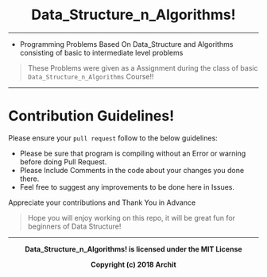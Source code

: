 <h1 align="center">
  <br>
      Data_Structure_n_Algorithms!
  <br>
</h1>

------

* Programming Problems Based On Data_Structure and Algorithms consisting of basic to intermediate level problems

> These Problems were given as a Assignment during the class of basic `Data_Structure_n_Algorithms` Course!!

------

# Contribution Guidelines!

Please ensure your `pull request` follow to the below guidelines:

- Please be sure that program is compiling without an Error or warning before doing Pull Request.
- Please Include Comments in the code about your changes you done there.
- Feel free to suggest any improvements to be done here in Issues. 
 
Appreciate your contributions and Thank You in Advance


> Hope you will enjoy working on this repo, it will be great fun for beginners of Data Structure!

----
<p align="center">
<b>
Data_Structure_n_Algorithms! is licensed under the MIT License
</b>
</p>
<p align="center">
<b>Copyright (c) 2018 Archit</b>
</p>
